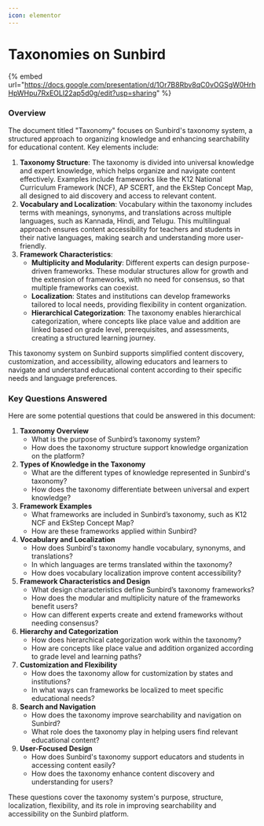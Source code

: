 ```yaml
---
icon: elementor
---
```


# Taxonomies on Sunbird

{% embed url="https://docs.google.com/presentation/d/1Or7B8Rbv8qC0vOGSgW0HrhHpWHpu7RxEOLl22ap5d0g/edit?usp=sharing" %}

### Overview

The document titled "Taxonomy" focuses on Sunbird's taxonomy system, a structured approach to organizing knowledge and enhancing searchability for educational content. Key elements include:

1. **Taxonomy Structure**: The taxonomy is divided into universal knowledge and expert knowledge, which helps organize and navigate content effectively. Examples include frameworks like the K12 National Curriculum Framework (NCF), AP SCERT, and the EkStep Concept Map, all designed to aid discovery and access to relevant content.
2. **Vocabulary and Localization**: Vocabulary within the taxonomy includes terms with meanings, synonyms, and translations across multiple languages, such as Kannada, Hindi, and Telugu. This multilingual approach ensures content accessibility for teachers and students in their native languages, making search and understanding more user-friendly.
3. **Framework Characteristics**:
   * **Multiplicity and Modularity**: Different experts can design purpose-driven frameworks. These modular structures allow for growth and the extension of frameworks, with no need for consensus, so that multiple frameworks can coexist.
   * **Localization**: States and institutions can develop frameworks tailored to local needs, providing flexibility in content organization.
   * **Hierarchical Categorization**: The taxonomy enables hierarchical categorization, where concepts like place value and addition are linked based on grade level, prerequisites, and assessments, creating a structured learning journey.

This taxonomy system on Sunbird supports simplified content discovery, customization, and accessibility, allowing educators and learners to navigate and understand educational content according to their specific needs and language preferences.

### Key Questions Answered

Here are some potential questions that could be answered in this document:

1. **Taxonomy Overview**
   * What is the purpose of Sunbird’s taxonomy system?
   * How does the taxonomy structure support knowledge organization on the platform?
2. **Types of Knowledge in the Taxonomy**
   * What are the different types of knowledge represented in Sunbird's taxonomy?
   * How does the taxonomy differentiate between universal and expert knowledge?
3. **Framework Examples**
   * What frameworks are included in Sunbird’s taxonomy, such as K12 NCF and EkStep Concept Map?
   * How are these frameworks applied within Sunbird?
4. **Vocabulary and Localization**
   * How does Sunbird's taxonomy handle vocabulary, synonyms, and translations?
   * In which languages are terms translated within the taxonomy?
   * How does vocabulary localization improve content accessibility?
5. **Framework Characteristics and Design**
   * What design characteristics define Sunbird’s taxonomy frameworks?
   * How does the modular and multiplicity nature of the frameworks benefit users?
   * How can different experts create and extend frameworks without needing consensus?
6. **Hierarchy and Categorization**
   * How does hierarchical categorization work within the taxonomy?
   * How are concepts like place value and addition organized according to grade level and learning paths?
7. **Customization and Flexibility**
   * How does the taxonomy allow for customization by states and institutions?
   * In what ways can frameworks be localized to meet specific educational needs?
8. **Search and Navigation**
   * How does the taxonomy improve searchability and navigation on Sunbird?
   * What role does the taxonomy play in helping users find relevant educational content?
9. **User-Focused Design**
   * How does Sunbird's taxonomy support educators and students in accessing content easily?
   * How does the taxonomy enhance content discovery and understanding for users?

These questions cover the taxonomy system's purpose, structure, localization, flexibility, and its role in improving searchability and accessibility on the Sunbird platform.&#x20;
